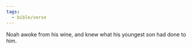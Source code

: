 ```yaml
---
tags:
  - bible/verse
---
```

Noah awoke from his wine, and knew what his youngest son had done to him.